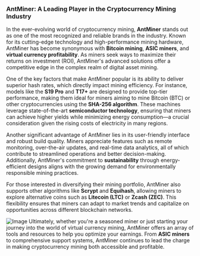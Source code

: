 ### AntMiner: A Leading Player in the Cryptocurrency Mining Industry

In the ever-evolving world of cryptocurrency mining, **AntMiner** stands out as one of the most recognized and reliable brands in the industry. Known for its cutting-edge technology and high-performance mining hardware, AntMiner has become synonymous with **Bitcoin mining**, **ASIC miners**, and **virtual currency profitability**. As miners seek ways to maximize their returns on investment (ROI), AntMiner's advanced solutions offer a competitive edge in the complex realm of digital asset mining.

One of the key factors that make AntMiner popular is its ability to deliver superior hash rates, which directly impact mining efficiency. For instance, models like the **S19 Pro** and **T17+** are designed to provide top-tier performance, making them ideal for miners aiming to mine Bitcoin (BTC) or other cryptocurrencies using the **SHA-256 algorithm**. These machines leverage state-of-the-art **semiconductor technology**, ensuring that miners can achieve higher yields while minimizing energy consumption—a crucial consideration given the rising costs of electricity in many regions.

Another significant advantage of AntMiner lies in its user-friendly interface and robust build quality. Miners appreciate features such as remote monitoring, over-the-air updates, and real-time data analytics, all of which contribute to streamlined operations and better decision-making. Additionally, AntMiner's commitment to **sustainability** through energy-efficient designs aligns with the growing demand for environmentally responsible mining practices.

For those interested in diversifying their mining portfolio, AntMiner also supports other algorithms like **Scrypt** and **Equihash**, allowing miners to explore alternative coins such as **Litecoin (LTC)** or **Zcash (ZEC)**. This flexibility ensures that miners can adapt to market trends and capitalize on opportunities across different blockchain networks.


![Image](https://github.com/user-attachments/assets/31692037-0104-4703-abd1-696b6a7dd41b)
Ultimately, whether you're a seasoned miner or just starting your journey into the world of virtual currency mining, AntMiner offers an array of tools and resources to help you optimize your earnings. From **ASIC miners** to comprehensive support systems, AntMiner continues to lead the charge in making cryptocurrency mining both accessible and profitable.